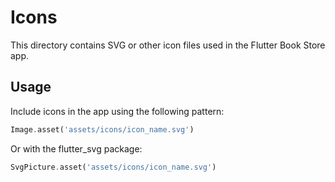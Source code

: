 # Icons

This directory contains SVG or other icon files used in the Flutter Book Store app.

## Usage

Include icons in the app using the following pattern:

```dart
Image.asset('assets/icons/icon_name.svg')
```

Or with the flutter_svg package:

```dart
SvgPicture.asset('assets/icons/icon_name.svg')
``` 